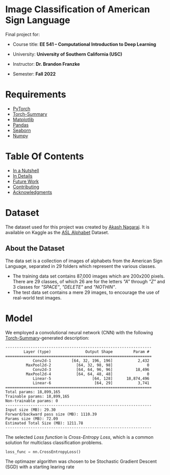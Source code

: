 # Image Classification of American Sign Language

Final project for:

- Course title: **EE 541 – Computational Introduction to Deep Learning**

- University: **University of Southern California (USC)**

- Instructor: **Dr. Brandon Franzke**

- Semester: **Fall 2022**

# Requirements
- [PyTorch](https://pytorch.org/) 
- [Torch-Summary](https://pypi.org/project/torch-summary/)
- [Matplotlib](https://matplotlib.org/)
- [Pandas](https://pandas.pydata.org/)
- [Seaborn](https://seaborn.pydata.org/)
- [Numpy](https://numpy.org/)

# Table Of Contents
-  [In a Nutshell](#in-a-nutshell)
-  [In Details](#in-details)
-  [Future Work](#future-work)
-  [Contributing](#contributing)
-  [Acknowledgments](#acknowledgments)

# Dataset
The dataset used for this project was created by [Akash Nagaraj](https://github.com/grassknoted). It is available on Kaggle as the [ASL Alphabet](https://www.kaggle.com/grassknoted/asl-alphabet) Dataset.

## About the Dataset
The data set is a collection of images of alphabets from the American Sign Language, separated in 29 folders which represent the various classes.
- The training data set contains 87,000 images which are 200x200 pixels. There are 29 classes, of which 26 are for the letters *"A"* through *"Z"* and 3 classes for *"SPACE"*, *"DELETE"* and *"NOTHIN"*.
- The test data set contains a mere 29 images, to encourage the use of real-world test images.

# Model
We employed a convolutional neural network (CNN) with the following [Torch-Summary](https://pypi.org/project/torch-summary/)-generated description:

```
----------------------------------------------------------------
        Layer (type)               Output Shape         Param #
================================================================
            Conv2d-1         [64, 32, 196, 196]           2,432
         MaxPool2d-2           [64, 32, 98, 98]               0
            Conv2d-3           [64, 64, 96, 96]          18,496
         MaxPool2d-4           [64, 64, 48, 48]               0
            Linear-5                  [64, 128]      18,874,496
            Linear-6                   [64, 29]           3,741
================================================================
Total params: 18,899,165
Trainable params: 18,899,165
Non-trainable params: 0
----------------------------------------------------------------
Input size (MB): 29.30
Forward/backward pass size (MB): 1110.39
Params size (MB): 72.09
Estimated Total Size (MB): 1211.78
----------------------------------------------------------------
```

The selected *Loss function* is *Cross-Entropy Loss*, which is a common solution for multiclass classification problems.
```python
loss_func = nn.CrossEntropyLoss()
```
The optimazer algorithm was chosen to be Stochastic Gradient Descent (SGD) with a starting learing rate 
